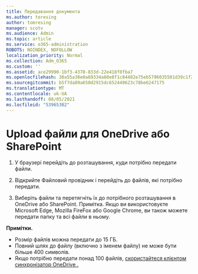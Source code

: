 ```yaml
---
title: Передавання документа
ms.author: toresing
author: tomresing
manager: scotv
ms.audience: Admin
ms.topic: article
ms.service: o365-administration
ROBOTS: NOINDEX, NOFOLLOW
localization_priority: Normal
ms.collection: Adm_O365
ms.custom: ''
ms.assetid: ace29990-1bf3-4378-833d-22e418f0fba7
ms.openlocfilehash: 38a55a38e0a69334a60e8f1c84402e75eb5796035501d39c1f217fe194dae432
ms.sourcegitcommit: b5f7da89a650d2915dc652449623c78be6247175
ms.translationtype: MT
ms.contentlocale: uk-UA
ms.lasthandoff: 08/05/2021
ms.locfileid: "53965302"
---
```

# <a name="upload-files-to-onedrive-or-sharepoint"></a>Upload файли для OneDrive або SharePoint

1. У браузері перейдіть до розташування, куди потрібно передати файли.
    
2. Відкрийте Файловий провідник і перейдіть до файлів, які потрібно передати.
    
3. Виберіть файли та перетягніть їх до потрібного розташування в OneDrive або SharePoint. Примітка. Якщо ви використовуєте Microsoft Edge, Mozilla FireFox або Google Chrome, ви також можете передати папку та всі файли в ньому.
    
**Примітки.**

- Розмір файлів можна передати до 15 ГБ. 
- Повний шлях до файлу (включно з іменем файлу) не може бути більше 400 символів. 
- Якщо потрібно передати понад 100 файлів, [скористайтеся клієнтом синхронізатор OneDrive .](https://go.microsoft.com/fwlink/?linkid=866427) 
  

